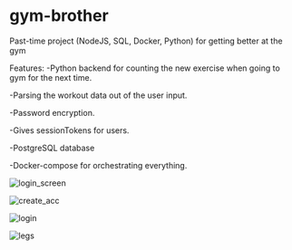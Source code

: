 # gym-brother
Past-time project (NodeJS, SQL, Docker, Python) for getting better at the gym

Features:
-Python backend for counting the new exercise when going to gym for the next time.

-Parsing the workout data out of the user input.

-Password encryption.

-Gives sessionTokens for users.

-PostgreSQL database

-Docker-compose for orchestrating everything.


![login_screen](https://github.com/simosjogren/gym-brother/assets/50803295/9793fb76-0ac2-4571-b224-e6e2c8e19bf6)

![create_acc](https://github.com/simosjogren/gym-brother/assets/50803295/f187b9ab-7c7d-48ba-994f-701b42fe2eb2)

![login](https://github.com/simosjogren/gym-brother/assets/50803295/eb6f16f2-31a2-4209-b1a5-a6420a53417f)

![legs](https://github.com/simosjogren/gym-brother/assets/50803295/432ae846-aa52-407c-9ebd-fca86a63a4ed)


